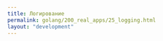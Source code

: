 ```yaml
---
title: Логирование
permalink: golang/200_real_apps/25_logging.html
layout: "development"
---
```



<div id="go-forth-button">
    <go-forth url="30_assets.html" label="Генерируем и раздаём ассеты" framework="{{ page.label_framework }}" ci="{{ page.label_ci }}" guide-code="{{ page.guide_code }}" base-url="{{ site.baseurl }}"></go-forth>
</div>

